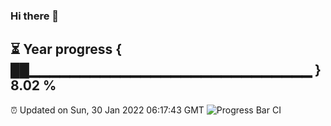 ### Hi there 👋
⏳ Year progress { ██▁▁▁▁▁▁▁▁▁▁▁▁▁▁▁▁▁▁▁▁▁▁▁▁▁▁▁▁ } 8.02 %
---
⏰ Updated on Sun, 30 Jan 2022 06:17:43 GMT
![Progress Bar CI](https://github.com/liununu/liununu/workflows/Progress%20Bar%20CI/badge.svg)
